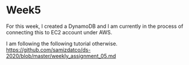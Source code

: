 # Week5
For this week, I created a DynamoDB and I am currently in the process of connecting this to EC2 account under AWS.

I am following the following tutorial otherwise. 
https://github.com/samizdatco/ds-2020/blob/master/weekly_assignment_05.md 
